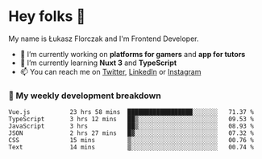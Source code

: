 # Hey folks 👋

My name is Łukasz Florczak and I'm Frontend Developer. 

- 🔭 I’m currently working on **platforms for gamers** and **app for tutors**
- 🌱 I’m currently learning **Nuxt 3** and **TypeScript**
- 📫 You can reach me on [Twitter](https://twitter.com/lukaszflorczak), [LinkedIn](https://pl.linkedin.com/in/lukasz-florczak) or [Instagram](https://instagram.com/lukaszflorczak)


### 🧮 My weekly development breakdown

<!--START_SECTION:waka-->

```text
Vue.js           23 hrs 58 mins  ██████████████████░░░░░░░   71.37 %
TypeScript       3 hrs 12 mins   ██▒░░░░░░░░░░░░░░░░░░░░░░   09.53 %
JavaScript       3 hrs           ██▒░░░░░░░░░░░░░░░░░░░░░░   08.93 %
JSON             2 hrs 27 mins   █▓░░░░░░░░░░░░░░░░░░░░░░░   07.32 %
CSS              15 mins         ▒░░░░░░░░░░░░░░░░░░░░░░░░   00.76 %
Text             14 mins         ▒░░░░░░░░░░░░░░░░░░░░░░░░   00.74 %
```

<!--END_SECTION:waka-->

<!--
**lukaszflorczak/lukaszflorczak** is a ✨ _special_ ✨ repository because its `README.md` (this file) appears on your GitHub profile.

Here are some ideas to get you started:

- 🔭 I’m currently working on ...
- 🌱 I’m currently learning ...
- 👯 I’m looking to collaborate on ...
- 🤔 I’m looking for help with ...
- 💬 Ask me about ...
- 📫 How to reach me: ...
- 😄 Pronouns: ...
- ⚡ Fun fact: ...
-->
